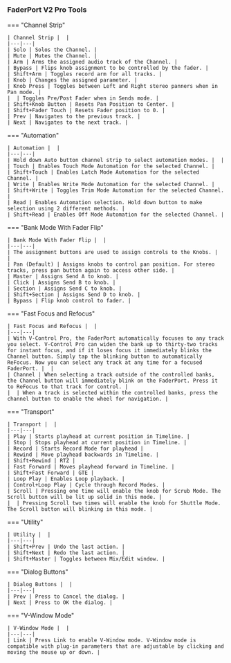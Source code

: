 #

### FaderPort V2 Pro Tools

=== "Channel Strip"

    | Channel Strip |  |
    |---|---|
    | Solo | Solos the Channel. |
    | Mute | Mutes the Channel. |
    | Arm | Arms the assigned audio track of the Channel. |
    | Bypass | Flips knob assignment to be controlled by the fader. |
    | Shift+Arm | Toggles record arm for all tracks. |
    | Knob | Changes the assigned parameter. |
    | Knob Press | Toggles between Left and Right stereo panners when in Pan mode. |
    |  | Toggles Pre/Post Fader when in Sends mode. |
    | Shift+Knob Button | Resets Pan Position to Center. |
    | Shift+Fader Touch | Resets Fader position to 0. |
    | Prev | Navigates to the previous track. |
    | Next | Navigates to the next track. |

=== "Automation"

    | Automation |  |
    |---|---|
    | Hold down Auto button channel strip to select automation modes. |  |
    | Touch | Enables Touch Mode Automation for the selected Channel. |
    | Shift+Touch | Enables Latch Mode Automation for the selected Channel. |
    | Write | Enables Write Mode Automation for the selected Channel. |
    | Shift+Write | Toggles Trim Mode Automation for the selected Channel. |
    | Read | Enables Automation selection. Hold down button to make selection using 2 different methods. |
    | Shift+Read | Enables Off Mode Automation for the selected Channel. |

=== "Bank Mode With Fader Flip"

    | Bank Mode With Fader Flip |  |
    |---|---|
    | The assignment buttons are used to assign controls to the Knobs. |  |
    | Pan (Default) | Assigns knobs to control pan position. For stereo tracks, press pan button again to access other side. |
    | Master | Assigns Send A to knob. |
    | Click | Assigns Send B to knob. |
    | Section | Assigns Send C to knob. |
    | Shift+Section | Assigns Send D to knob. |
    | Bypass | Flip knob control to fader. |

=== "Fast Focus and Refocus"

    | Fast Focus and Refocus |  |
    |---|---|
    | With V-Control Pro, the FaderPort automatically focuses to any track you select. V-Control Pro can widen the bank up to thirty-two tracks for instant focus, and if it loses focus it immediately blinks the Channel button. Simply tap the blinking button to automatically ReFocus. Now you can select any track at any time for a focused FaderPort. |  |
    | Channel | When selecting a track outside of the controlled banks, the Channel button will immediately blink on the FaderPort. Press it to ReFocus to that track for control. |
    |  | When a track is selected within the controlled banks, press the channel button to enable the wheel for navigation. |

=== "Transport"

    | Transport |  |
    |---|---|
    | Play | Starts playhead at current position in Timeline. |
    | Stop | Stops playhead at current position in Timeline. |
    | Record | Starts Record Mode for playhead |
    | Rewind | Move playhead backwards in Timeline. |
    | Shift+Rewind | RTZ |
    | Fast Forward | Moves playhead forward in Timeline. |
    | Shift+Fast Forward | GTE |
    | Loop Play | Enables Loop playback. |
    | Control+Loop Play | Cycle through Record Modes. |
    | Scroll | Pressing one time will enable the knob for Scrub Mode. The Scroll button will be lit up solid in this mode. |
    |  | Pressing Scroll two times will enable the knob for Shuttle Mode. The Scroll button will blinking in this mode. |

=== "Utility"

    | Utility |  |
    |---|---|
    | Shift+Prev | Undo the last action. |
    | Shift+Next | Redo the last action. |
    | Shift+Master | Toggles between Mix/Edit window. |

=== "Dialog Buttons"

    | Dialog Buttons |  |
    |---|---|
    | Prev | Press to Cancel the dialog. |
    | Next | Press to OK the dialog. |

=== "V-Window Mode"

    | V-Window Mode |  |
    |---|---|
    | Link | Press Link to enable V-Window mode. V-Window mode is compatible with plug-in parameters that are adjustable by clicking and moving the mouse up or down. |